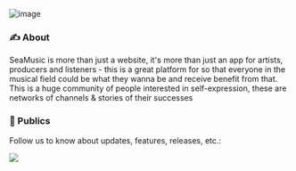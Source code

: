 ![image](https://github.com/user-attachments/assets/0f1b09d5-45ea-4ce4-ab4d-fcc87ccb7c6e)

### ✍️ About
SeaMusic is more than just a website, it's more than just an app for artists, producers and listeners - this is a great platform for so that everyone in the musical field could be what they wanna be and receive benefit from that. This is a huge community of people interested in self-expression, these are networks of channels & stories of their successes

### 🚀 Publics
Follow us to know about updates, features, releases, etc.:

<a target="_blank" href="https://t.me/seamusicmgmt/">
  <img src="https://img.shields.io/badge/Telegram-2CA5E0?style=for-the-badge&logo=telegram&logoColor=white">
</a>
